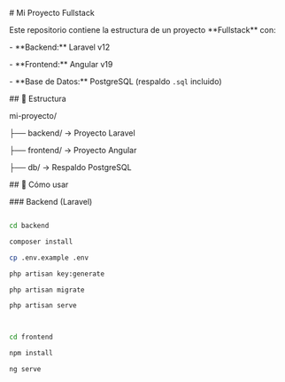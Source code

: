 \# Mi Proyecto Fullstack



Este repositorio contiene la estructura de un proyecto \*\*Fullstack\*\* con:



\- \*\*Backend:\*\* Laravel v12

\- \*\*Frontend:\*\* Angular v19

\- \*\*Base de Datos:\*\* PostgreSQL (respaldo `.sql` incluido)



\## 📂 Estructura



mi-proyecto/

├── backend/ → Proyecto Laravel

├── frontend/ → Proyecto Angular

├── db/ → Respaldo PostgreSQL





\## 🚀 Cómo usar



\### Backend (Laravel)

```bash

cd backend

composer install

cp .env.example .env

php artisan key:generate

php artisan migrate

php artisan serve



cd frontend

npm install

ng serve



